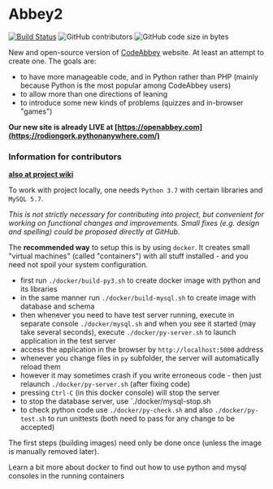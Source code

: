 # Abbey2

[![Build Status](https://travis-ci.org/CodeAbbey/abbey2.svg?branch=master)](https://travis-ci.org/CodeAbbey/abbey2)
![GitHub contributors](https://img.shields.io/github/contributors/CodeAbbey/abbey2.svg)
![GitHub code size in bytes](https://img.shields.io/github/languages/code-size/CodeAbbey/abbey2.svg)

New and open-source version of [CodeAbbey](https://www.codeabbey.com) website. At least an
attempt to create one. The goals are:

- to have more manageable code, and in Python rather than PHP (mainly because Python is the
    most popular among CodeAbbey users)
- to allow more than one directions of leaning
- to introduce some new kinds of problems (quizzes and in-browser "games")

**Our new site is already LIVE at [https://openabbey.com](https://rodiongork.pythonanywhere.com/)**

### Information for contributors

**[also at project wiki](https://github.com/CodeAbbey/abbey2/wiki)**

To work with project locally, one needs `Python 3.7` with certain libraries and `MySQL 5.7`.

_This is not strictly necessary for contributing into project, but convenient for working on functional changes and improvements. Small fixes (e.g. design and spelling) could be proposed directly at GitHub._

The **recommended way** to setup this is by using `docker`. It creates small "virtual machines" (called "containers")
with all stuff installed - and you need not spoil your system configuration.

- first run `./docker/build-py3.sh` to create docker image with python and its libraries
- in the same manner run `./docker/build-mysql.sh` to create image with database and schema
- then whenever you need to have test server running, execute in separate console `./docker/mysql.sh` and
    when you see it started (may take several seconds), execute `./docker/py-server.sh`
    to launch application in the test server
- access the application in the browser by `http://localhost:5000` address
- whenever you change files in `py` subfolder, the server will automatically reload them
- however it may sometimes crash if you write erroneous code - then just relaunch `./docker/py-server.sh` (after fixing code)
- pressing `Ctrl-C` (in this docker console) will stop the server
- to stop the database server, use `./docker/mysql-stop.sh
- to check python code use `./docker/py-check.sh`
    and also `./docker/py-test.sh` to run unittests (both need to pass for
    any change to be accepted)

The first steps (building images) need only be done once (unless the image is manually removed later).

Learn a bit more about docker to find out how to use python and mysql consoles in the running containers
